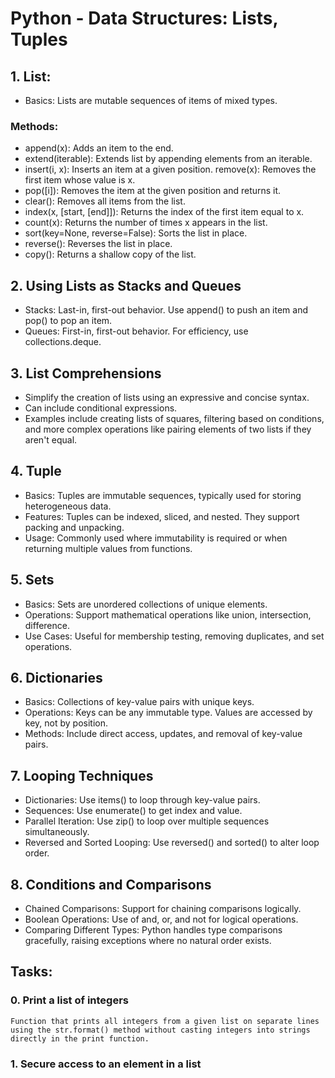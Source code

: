 # Python - Data Structures: Lists, Tuples

## 1. List:
* Basics: Lists are mutable sequences of items of mixed types.
### Methods:
* append(x): Adds an item to the end.
* extend(iterable): Extends list by appending elements from an iterable.
* insert(i, x): Inserts an item at a given position.
remove(x): Removes the first item whose value is x.
* pop([i]): Removes the item at the given position and returns it.
* clear(): Removes all items from the list.
* index(x, [start, [end]]): Returns the index of the first item equal to x.
* count(x): Returns the number of times x appears in the list.
* sort(key=None, reverse=False): Sorts the list in place.
* reverse(): Reverses the list in place.
* copy(): Returns a shallow copy of the list.

## 2. Using Lists as Stacks and Queues
* Stacks: Last-in, first-out behavior. Use append() to push an item and pop() to pop an item.
* Queues: First-in, first-out behavior. For efficiency, use collections.deque.

## 3. List Comprehensions
* Simplify the creation of lists using an expressive and concise syntax.
* Can include conditional expressions.
* Examples include creating lists of squares, filtering based on conditions, and more complex operations like pairing elements of two lists if they aren't equal.

## 4. Tuple
* Basics: Tuples are immutable sequences, typically used for storing heterogeneous data.
* Features: Tuples can be indexed, sliced, and nested. They support packing and unpacking.
* Usage: Commonly used where immutability is required or when returning multiple values from functions.

## 5. Sets
* Basics: Sets are unordered collections of unique elements.
* Operations: Support mathematical operations like union, intersection, difference.
* Use Cases: Useful for membership testing, removing duplicates, and set operations.

## 6. Dictionaries
* Basics: Collections of key-value pairs with unique keys.
* Operations: Keys can be any immutable type. Values are accessed by key, not by position.
* Methods: Include direct access, updates, and removal of key-value pairs.

## 7. Looping Techniques
* Dictionaries: Use items() to loop through key-value pairs.
* Sequences: Use enumerate() to get index and value.
* Parallel Iteration: Use zip() to loop over multiple sequences simultaneously.
* Reversed and Sorted Looping: Use reversed() and sorted() to alter loop order.

## 8. Conditions and Comparisons
* Chained Comparisons: Support for chaining comparisons logically.
* Boolean Operations: Use of and, or, and not for logical operations.
* Comparing Different Types: Python handles type comparisons gracefully, raising exceptions where no natural order exists.

## Tasks:

### 0. Print a list of integers

    Function that prints all integers from a given list on separate lines using the str.format() method without casting integers into strings directly in the print function.

### 1. Secure access to an element in a list

